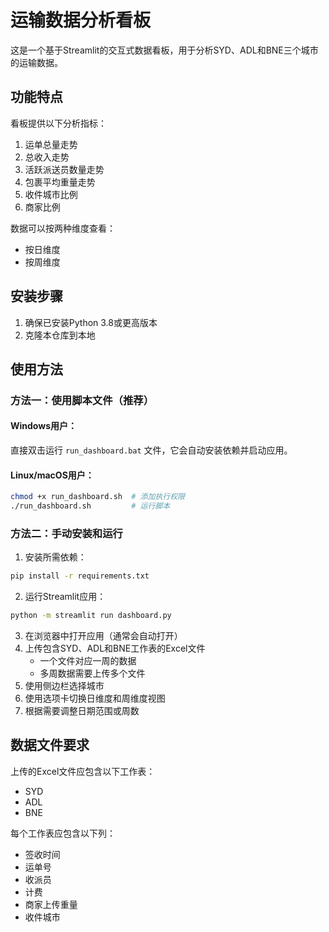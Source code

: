 # 运输数据分析看板

这是一个基于Streamlit的交互式数据看板，用于分析SYD、ADL和BNE三个城市的运输数据。

## 功能特点

看板提供以下分析指标：

1. 运单总量走势
2. 总收入走势
3. 活跃派送员数量走势
4. 包裹平均重量走势
5. 收件城市比例
6. 商家比例

数据可以按两种维度查看：
- 按日维度
- 按周维度

## 安装步骤

1. 确保已安装Python 3.8或更高版本
2. 克隆本仓库到本地

## 使用方法

### 方法一：使用脚本文件（推荐）

#### Windows用户：
直接双击运行 `run_dashboard.bat` 文件，它会自动安装依赖并启动应用。

#### Linux/macOS用户：
```bash
chmod +x run_dashboard.sh  # 添加执行权限
./run_dashboard.sh         # 运行脚本
```

### 方法二：手动安装和运行

1. 安装所需依赖：

```bash
pip install -r requirements.txt
```

2. 运行Streamlit应用：

```bash
python -m streamlit run dashboard.py
```

3. 在浏览器中打开应用（通常会自动打开）
4. 上传包含SYD、ADL和BNE工作表的Excel文件
   - 一个文件对应一周的数据
   - 多周数据需要上传多个文件
5. 使用侧边栏选择城市
6. 使用选项卡切换日维度和周维度视图
7. 根据需要调整日期范围或周数

## 数据文件要求

上传的Excel文件应包含以下工作表：
- SYD
- ADL
- BNE

每个工作表应包含以下列：
- 签收时间
- 运单号
- 收派员
- 计费
- 商家上传重量
- 收件城市 